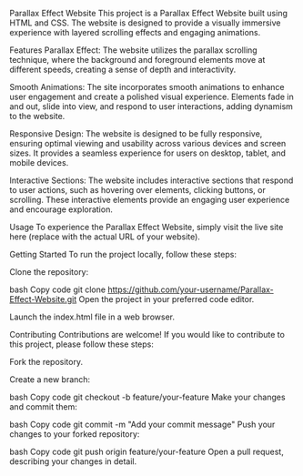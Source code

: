 Parallax Effect Website
This project is a Parallax Effect Website built using HTML and CSS. The website is designed to provide a visually immersive experience with layered scrolling effects and engaging animations.

Features
Parallax Effect: The website utilizes the parallax scrolling technique, where the background and foreground elements move at different speeds, creating a sense of depth and interactivity.

Smooth Animations: The site incorporates smooth animations to enhance user engagement and create a polished visual experience. Elements fade in and out, slide into view, and respond to user interactions, adding dynamism to the website.

Responsive Design: The website is designed to be fully responsive, ensuring optimal viewing and usability across various devices and screen sizes. It provides a seamless experience for users on desktop, tablet, and mobile devices.

Interactive Sections: The website includes interactive sections that respond to user actions, such as hovering over elements, clicking buttons, or scrolling. These interactive elements provide an engaging user experience and encourage exploration.

Usage
To experience the Parallax Effect Website, simply visit the live site here (replace with the actual URL of your website).

Getting Started
To run the project locally, follow these steps:

Clone the repository:

bash
Copy code
git clone https://github.com/your-username/Parallax-Effect-Website.git
Open the project in your preferred code editor.

Launch the index.html file in a web browser.

Contributing
Contributions are welcome! If you would like to contribute to this project, please follow these steps:

Fork the repository.

Create a new branch:

bash
Copy code
git checkout -b feature/your-feature
Make your changes and commit them:

bash
Copy code
git commit -m "Add your commit message"
Push your changes to your forked repository:

bash
Copy code
git push origin feature/your-feature
Open a pull request, describing your changes in detail.
